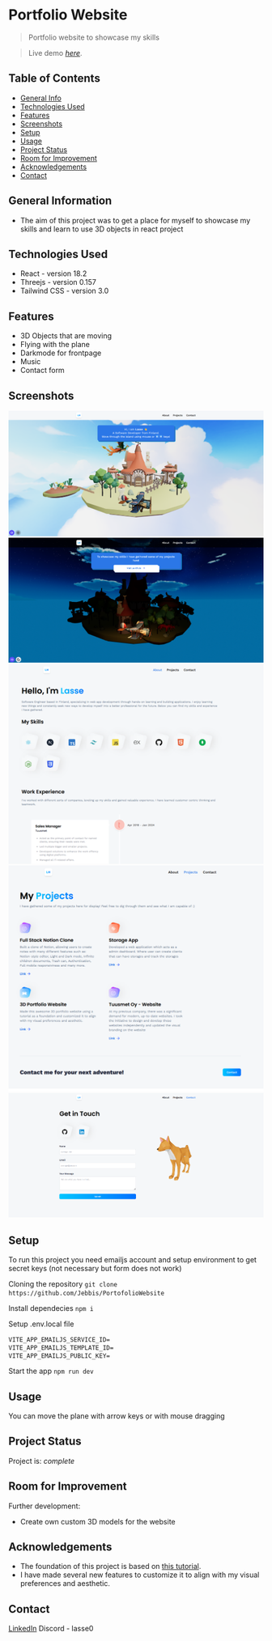 # Portfolio Website
> Portfolio website to showcase my skills 

> Live demo [_here_](https://lassehamalainen.fi//). <!-- If you have the project hosted somewhere, include the link here. -->

## Table of Contents
* [General Info](#general-information)
* [Technologies Used](#technologies-used)
* [Features](#features)
* [Screenshots](#screenshots)
* [Setup](#setup)
* [Usage](#usage)
* [Project Status](#project-status)
* [Room for Improvement](#room-for-improvement)
* [Acknowledgements](#acknowledgements)
* [Contact](#contact)
<!-- * [License](#license) -->


## General Information
- The aim of this project was to get a place for myself to showcase my skills and learn to use 3D objects in react project
<!-- You don't have to answer all the questions - just the ones relevant to your project. -->


## Technologies Used
- React - version 18.2
- Threejs - version 0.157
- Tailwind CSS - version 3.0


## Features
- 3D Objects that are moving
- Flying with the plane
- Darkmode for frontpage
- Music
- Contact form

## Screenshots
![Example screenshot](./img/Front.png)
![Example screenshot](./img/darkPop.png)
![Example screenshot](./img/About.png)
![Example screenshot](./img/Projects.png)
![Example screenshot](./img/Contact.png)
<!-- add img folder to root where readme file is located  -->


## Setup
To run this project you need emailjs account and setup environment to get secret keys (not necessary but form does not work)

Cloning the repository `git clone https://github.com/Jebbis/PortofolioWebsite`

Install dependecies `npm i`

Setup .env.local file 
```
VITE_APP_EMAILJS_SERVICE_ID=
VITE_APP_EMAILJS_TEMPLATE_ID=
VITE_APP_EMAILJS_PUBLIC_KEY=
```

Start the app `npm run dev`


## Usage
You can move the plane with arrow keys or with mouse dragging


## Project Status
Project is:  _complete_


## Room for Improvement

Further development:
- Create own custom 3D models for the website


## Acknowledgements
- The foundation of this project is based on [this tutorial](https://www.youtube.com/watch?v=FkowOdMjvYo).
- I have made several new features to customize it to align with my visual preferences and aesthetic.

## Contact
[LinkedIn](https://www.linkedin.com/in/lasse-h%C3%A4m%C3%A4l%C3%A4inen-09b869181/)
Discord - lasse0


<!-- Optional -->
<!-- ## License -->
<!-- This project is open source and available under the [... License](). -->

<!-- You don't have to include all sections - just the one's relevant to your project -->
